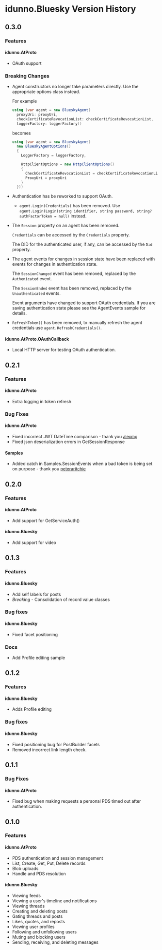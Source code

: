 # idunno.Bluesky Version History

## 0.3.0

### Features

#### idunno.AtProto

* OAuth support

### Breaking Changes

* Agent constructors no longer take parameters directly. Use the appropriate options class instead.

  For example

  ```c#
  using (var agent = new BlueskyAgent(
    proxyUri: proxyUri,
    checkCertificateRevocationList: checkCertificateRevocationList,
    loggerFactory: loggerFactory))
  ```

  becomes

  ```c#
  using (var agent = new BlueskyAgent(
    new BlueskyAgentOptions()
    {
      LoggerFactory = loggerFactory,

      HttpClientOptions = new HttpClientOptions()
      {
        CheckCertificateRevocationList = checkCertificateRevocationList,
        ProxyUri = proxyUri
      }
    }))
  ```

* Authentication has be reworked to support OAuth.
  * `agent.Login(Credentials)` has been removed.
     Use `agent.Login(Login(string identifier, string password, string? authFactorToken = null)` instead.

* The `Session` property on an agent has been removed.

  `Credentials` can be accessed by the `Credentials` property.

  The DID for the authenticated user, if any, can be accessed by the `Did` property.

* The agent events for changes in session state have been replaced with events for changes in authentication state.

  The `SessionChanged` event has been removed, replaced by the `Authenicated` event.

  The `SessionEnded` event has been removed, replaced by the `Unauthenticated` events.

  Event arguments have changed to support OAuth credentials. If you are saving authentication state please see the AgentEvents sample for details.

* `RefreshToken()` has been removed, to manually refresh the agent credentials use `agent.RefreshCredentials()`.

#### idunno.AtProto.OAuthCallback

* Local HTTP server for testing OAuth authentication.

## 0.2.1

### Features

#### idunno.AtProto

* Extra logging in token refresh

### Bug Fixes

#### idunno.AtProto

* Fixed incorrect JWT DateTime comparison - thank you [alexmg](https://github.com/alexmg)
* Fixed json deserialization errors in GetSessionResponse

#### Samples

* Added catch in Samples.SessionEvents when a bad token is being set on purpose - thank you [peteraritchie](https://github.com/peteraritchie)

## 0.2.0

### Features

#### idunno.AtProto

* Add support for GetServiceAuth()

#### idunno.Bluesky

* Add support for video

## 0.1.3

### Features

#### idunno.Bluesky

* Add self labels for posts
* *Breaking* - Consolidation of record value classes

### Bug fixes

#### idunno.Bluesky

* Fixed facet positioning

### Docs

* Add Profile editing sample

## 0.1.2

### Features

#### idunno.Bluesky

* Adds Profile editing

### Bug fixes

#### idunno.Bluesky

* Fixed positioning bug for PostBuilder facets
* Removed incorrect link length check.

## 0.1.1

### Bug Fixes

#### idunno.AtProto

* Fixed bug when making requests a personal PDS timed out after authentication.

## 0.1.0

### Features

#### idunno.AtProto

* PDS authentication and session management
* List, Create, Get, Put, Delete records
* Blob uploads
* Handle and PDS resolution

#### idunno.Bluesky

* Viewing feeds
* Viewing a user's timeline and notifications
* Viewing threads
* Creating and deleting posts
* Gating threads and posts
* Likes, quotes, and reposts
* Viewing user profiles
* Following and unfollowing users
* Muting and blocking users
* Sending, receiving, and deleting messages

